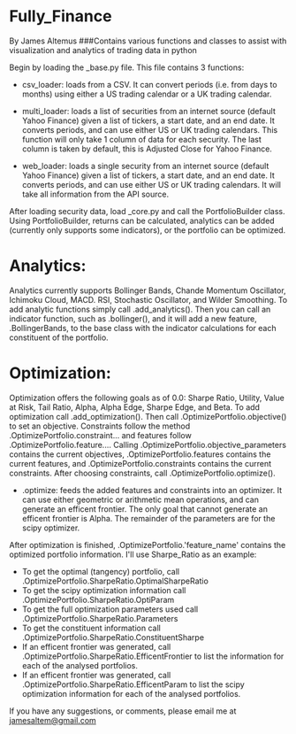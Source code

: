 # Fully_Finance
By James Altemus
###Contains various functions and classes to assist with visualization and analytics of trading data in python

Begin by loading the _base.py file. This file contains 3 functions:
* csv_loader: loads from a CSV. It can convert periods (i.e. from days to months) using either a US trading calendar or a UK trading calendar.

* multi_loader: loads a list of securities from an internet source (default Yahoo Finance) given a list of tickers, a start date, and an end date.
		It converts periods, and can use either US or UK trading calendars. This function will only take 1 column of data for each security.
		The last column is taken by default, this is Adjusted Close for Yahoo Finance.

* web_loader: loads a single security from an internet source (default Yahoo Finance) given a list of tickers, a start date, and an end date.
	      It converts periods, and can use either US or UK trading calendars. It will take all information from the API source.

After loading security data, load _core.py and call the PortfolioBuilder class.
Using PortfolioBuilder, returns can be calculated, analytics can be added (currently only supports some indicators), or the portfolio can be optimized.

# Analytics:
Analytics currently supports Bollinger Bands, Chande Momentum Oscillator, Ichimoku Cloud, MACD. RSI, Stochastic Oscillator, and Wilder Smoothing.
To add analytic functions simply call .add_analytics(). Then you can call an indicator function, such as .bollinger(), and it will add a new feature, .BollingerBands,
to the base class with the indicator calculations for each constituent of the portfolio.

# Optimization:
Optimization offers the following goals as of 0.0: Sharpe Ratio, Utility, Value at Risk, Tail Ratio, Alpha, Alpha Edge, Sharpe Edge, and Beta.
To add optimization call .add_optimization(). Then call .OptimizePortfolio.objective() to set an objective. Constraints follow the method .OptimizePortfolio.constraint...
and features follow .OptimizePortfolio.feature.... Calling .OptimizePortfolio.objective_parameters contains the current objectives, .OptimizePortfolio.features
contains the current features, and .OptimizePortfolio.constraints contains the current constraints. After choosing constraints, call .OptimizePortfolio.optimize().
* .optimize: feeds the added features and constraints into an optimizer. It can use either geometric or arithmetic mean operations, and can generate an efficent frontier.
	     The only goal that cannot generate an efficent frontier is Alpha. The remainder of the parameters are for the scipy optimizer.

After optimization is finished, .OptimizePortfolio.'feature_name' contains the optimized portfolio information. I'll use Sharpe_Ratio as an example:
* To get the optimal (tangency) portfolio, call .OptimizePortfolio.SharpeRatio.OptimalSharpeRatio
* To get the scipy optimization information call .OptimizePortfolio.SharpeRatio.OptiParam
* To get the full optimization parameters used call .OptimizePortfolio.SharpeRatio.Parameters
* To get the constituent information call .OptimizePortfolio.SharpeRatio.ConstituentSharpe
* If an efficent frontier was generated, call .OptimizePortfolio.SharpeRatio.EfficentFrontier to list the information for each of the analysed portfolios.
* If an efficent frontier was generated, call .OptimizePortfolio.SharpeRatio.EfficentParam to list the scipy optimization information for each of the analysed portfolios.

If you have any suggestions, or comments, please email me at jamesaltem@gmail.com
